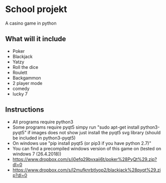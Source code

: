 # School projekt
A casino game in python

## What will it include
- Poker
- Blackjack
- Yatzy
- Roll the dice
- Roulett
- Backgammon
- 2 player mode
- comedy
- lucky 7
## Instructions
- All programs require python3
- Some programs require pyqt5
simpy run "sudo apt-get install python3-pyqt5" if images does not show just install the pyqt5 svg library (should be included in python3-pyqt5)
- On windows use "pip install pyqt5 (or pip3 if you have python 2.7)"
- You can find a precompiled windows version of this game on (tested on windows 7 (26.4.2018))
- https://www.dropbox.com/s/j0efq29bvxaii6t/poker%28PyQt%29.zip?dl=0
- https://www.dropbox.com/s/l2mufknrbtlyop2/blackjack%28pyqt%29.zip?dl=0
